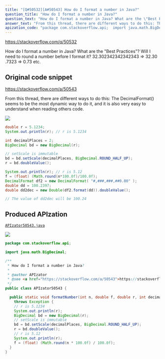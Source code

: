```yaml
---
title: "[Q#50532][A#50543] How do I format a number in Java?"
question_title: "How do I format a number in Java?"
question_text: "How do I format a number in Java? What are the \"Best Practices\"? Will I need to round a number before I format it? 32.302342342342343 => 32.30 .7323 => 0.73 etc."
answer_text: "From this thread, there are different ways to do this: The DecimalFormat() seems to be the most dynamic way to do it, and it is also very easy to understand when reading others code."
apization_code: "package com.stackoverflow.api;  import java.math.BigDecimal;  /**  * How do I format a number in Java?  *  * @author APIzator  * @see <a href=\"https://stackoverflow.com/a/50543\">https://stackoverflow.com/a/50543</a>  */ public class APIzator50543 {    public static void formatNumber(int n, double f, double r, int decimalPlaces)     throws Exception {     // r is 5.1234     System.out.println(r);     BigDecimal bd = new BigDecimal(r);     // setScale is immutable     bd = bd.setScale(decimalPlaces, BigDecimal.ROUND_HALF_UP);     r = bd.doubleValue();     // r is 5.12     System.out.println(r);     f = (float) (Math.round(n * 100.0f) / 100.0f);   } }"
---
```


https://stackoverflow.com/q/50532

How do I format a number in Java?
What are the &quot;Best Practices&quot;?
Will I need to round a number before I format it?
32.302342342342343 =&gt; 32.30
.7323 =&gt; 0.73
etc.



## Original code snippet

https://stackoverflow.com/a/50543

From this thread, there are different ways to do this:
The DecimalFormat() seems to be the most dynamic way to do it, and it is also very easy to understand when reading others code.

<div class="code-logo"><img src="/stackoverflow.png" /></div>

```java
double r = 5.1234;
System.out.println(r); // r is 5.1234

int decimalPlaces = 2;
BigDecimal bd = new BigDecimal(r);

// setScale is immutable
bd = bd.setScale(decimalPlaces, BigDecimal.ROUND_HALF_UP);
r = bd.doubleValue();

System.out.println(r); // r is 5.12
f = (float) (Math.round(n*100.0f)/100.0f);
DecimalFormat df2 = new DecimalFormat( "#,###,###,##0.00" );
double dd = 100.2397;
double dd2dec = new Double(df2.format(dd)).doubleValue();

// The value of dd2dec will be 100.24
```

## Produced APIzation

[`APIzator50543.java`](https://github.com/pasqualesalza/apization-temp/raw/main/data/search/APIzator50543.java)

<div class="code-logo"><img src="/apizator.png" /></div>

```java
package com.stackoverflow.api;

import java.math.BigDecimal;

/**
 * How do I format a number in Java?
 *
 * @author APIzator
 * @see <a href="https://stackoverflow.com/a/50543">https://stackoverflow.com/a/50543</a>
 */
public class APIzator50543 {

  public static void formatNumber(int n, double f, double r, int decimalPlaces)
    throws Exception {
    // r is 5.1234
    System.out.println(r);
    BigDecimal bd = new BigDecimal(r);
    // setScale is immutable
    bd = bd.setScale(decimalPlaces, BigDecimal.ROUND_HALF_UP);
    r = bd.doubleValue();
    // r is 5.12
    System.out.println(r);
    f = (float) (Math.round(n * 100.0f) / 100.0f);
  }
}

```